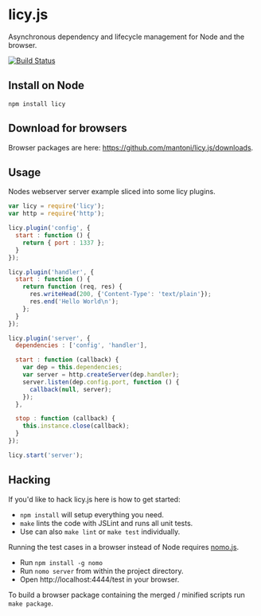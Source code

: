 # licy.js

Asynchronous dependency and lifecycle management for Node and the browser.

[![Build Status](https://secure.travis-ci.org/mantoni/licy.js.png?branch=master)](http://travis-ci.org/mantoni/licy.js)

## Install on Node

```
npm install licy
```

## Download for browsers

Browser packages are here: https://github.com/mantoni/licy.js/downloads.

## Usage

Nodes webserver server example sliced into some licy plugins.

```js
var licy = require('licy');
var http = require('http');

licy.plugin('config', {
  start : function () {
    return { port : 1337 };
  }
});

licy.plugin('handler', {
  start : function () {
    return function (req, res) {
      res.writeHead(200, {'Content-Type': 'text/plain'});
      res.end('Hello World\n');
    };
  }
});

licy.plugin('server', {
  dependencies : ['config', 'handler'],

  start : function (callback) {
    var dep = this.dependencies;
    var server = http.createServer(dep.handler);
    server.listen(dep.config.port, function () {
      callback(null, server);
    });
  },

  stop : function (callback) {
    this.instance.close(callback);
  }
});

licy.start('server');
```

## Hacking

If you'd like to hack licy.js here is how to get started:

 - `npm install` will setup everything you need.
 - `make` lints the code with JSLint and runs all unit tests.
 - Use can also `make lint` or `make test` individually.

Running the test cases in a browser instead of Node requires [nomo.js](https://github.com/mantoni/nomo.js).

 - Run `npm install -g nomo`
 - Run `nomo server` from within the project directory.
 - Open http://localhost:4444/test in your browser.

To build a browser package containing the merged / minified scripts run `make package`.
